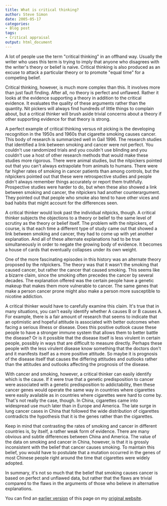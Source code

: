 ```yaml
---
title: What is critical thinking?
author: Steve Simon
date: 2005-05-17
categories:
- Blog post
tags:
- Critical appraisal
output: html_document
---
```

A lot of people use the term "critical thinking" in an offhand way.
Usually the writer who uses this term is trying to imply that anyone who
disagrees with the writer's theory or belief is naive. Critical
thinking is also produced as an excuse to attack a particular theory or
to promote "equal time" for a competing belief.

Critical thinking, however, is much more complex than this. It involves
more than just fault finding. After all, no theory is perfect and
unflawed. Rather it looks at the evidence supporting a theory in
addition to the critical evidence. It evaluates the quality of these
arguments rather than the quantity. Nit pickers will always find
hundreds of little things to complain about, but a critical thinker will
brush aside trivial concerns about a theory if other supporting evidence
for that theory is strong.

A perfect example of critical thinking versus nit picking is the
developing recognition in the 1950s and 1960s that cigarette smoking
causes cancer. This body of research is summarized well in Gail 1996.
The research studies that identified a link between smoking and cancer
were not perfect. You couldn't use randomized trials and you couldn't
use blinding and you couldn't use a host of other research methods that
would make these studies more rigorous. There were animal studies, but
the nitpickers pointed out that you can't always extrapolate from
animals to humans. There were far higher rates of smoking in cancer
patients than among controls, but the nitpickers pointed out that these
were retrospective studies and people didn't always remember things
accurately or report them truthfully. Prospective studies were harder
to do, but when these also showed a link between smoking and cancer, the
nitpickers had another counterargument. They pointed out that people who
smoke also tend to have other vices and bad habits that might account
for the differences seen.

A critical thinker would look past the individual nitpicks, though. A
critical thinker subjects the objections to a theory or belief to the
same level of scrutiny as the theory or belief itself. The problem with
the nitpickers, of course, is that each time a different type of study
came out that showed a link between smoking and cancer, they had to come
up with yet another explanation. And all of these alternate explanations
had to be true simultaneously in order to negate the growing body of
evidence. It becomes a house of cards that eventually collapses under
its own weight.

One of the more fascinating episodes in this history was an alternate
theory proposed by the nitpickers. The theory was that it wasn't the
smoking that caused cancer, but rather the cancer that caused smoking.
This seems like a bizarre claim, since the smoking often precedes the
cancer by several decades. The explanation offered was the certain
people have a genetic makeup that makes them more vulnerable to cancer.
The same genes that make a person cancer prone might also make a person
more susceptible to nicotine addiction.

A critical thinker would have to carefully examine this claim. It's
true that in many situations, you can't easily identify whether A
causes B or B causes A. For example, there is a fair amount of research
that seems to indicate that an optimistic and hopeful attitude is
associated with better outcomes when facing a serious illness or
disease. Does this positive outlook cause these people to have a
stronger immune system that allows them to better battle the disease? Or
is it possible that the disease itself is less virulent in certain
people, possibly in ways that are difficult to measure directly. Perhaps
these people with the less virulent disease know something that the
doctors don't and it manifests itself as a more positive attitude. So
maybe it is prognosis of the disease itself that causes the differing
attitudes and outlooks rather than the attitudes and outlooks affecting
the prognosis of the disease.

With cancer and smoking, however, a critical thinker can easily identify
which is the cause. If it were true that a genetic predisposition to
cancer were associated with a genetic predisposition to addictability,
then these cancer genes would operate the same way in countries where
cigarettes were easily available as in countries where cigarettes were
hard to come by. That's not really the case, though. In China,
cigarettes came into widespread use much later than in Europe and
America. The late surge in lung cancer cases in China that followed the
wide distribution of cigarettes contradicts the hypothesis that it is
the genes rather than the cigarettes.

Keep in mind that contrasting the rates of smoking and cancer in
different countries is, by itself, a rather weak form of evidence. There
are many obvious and subtle differences between China and America. The
value of the data on smoking and cancer in China, however, is that it is
grossly inconsistent with the belief that cancer causes smoking. To
maintain this belief, you would have to postulate that a mutation
occurred in the genes of most Chinese people right around the time that
cigarettes were widely adopted.

In summary, it's not so much that the belief that smoking causes cancer
is based on perfect and unflawed data, but rather that the flaws are
trivial compared to the flaws in the arguments of those who believe in
alternative explanations.

You can find an [earlier version][sim1] of this page on my [original website][sim2].


[sim1]: http://www.pmean.com/05/CriticalThinking.html
[sim2]: http://www.pmean.com/original_site.html
